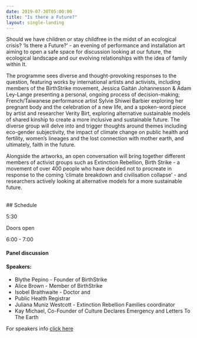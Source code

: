 ```yaml
---
date: 2019-07-30T05:00:00
title: "Is there a Future?"
layout: single-landing
---
```


Should we have children or stay childfree in the midst of an ecological crisis? ‘Is there a Future?’ -
an evening of performance and installation art aiming to open a safe space for discussion looking
at our future, the ecological landscape and our evolving relationships with the idea of family within
It.

The programme sees diverse and thought-provoking responses to the question, featuring works by international artists and activists, including members of the BirthStrike movement, Jessica Gaitán Johannesson & Adam Ley-Lange presenting a personal, ongoing process of decision-making; French/Taiwanese performance artist Sylvie Shiwei Barbier exploring her pregnant body and the celebration of a new life, and a spoken-word piece by artist and researcher Verity Birt, exploring alternative sustainable models of shared kinship to create a more inclusive and sustainable future. The diverse group will delve into and trigger thoughts around themes including eco-gender subjectivity, the impact of climate change on public health and fertility, women’s lineages and the lost connection with mother earth, and ultimately, faith in the future.

Alongside the artworks, an open conversation will bring together different members of activist
groups such as Extinction Rebellion, Birth Strike - a movement of over 400 people who have
decided not to procreate in response to the coming ‘climate breakdown and civilisation collapse’ -
and researchers actively looking at alternative models for a more sustainable future.

<br/>
## Schedule
<div class="schedule">
    <div class="col-left">
        <p class="time">5:30</p>
    </div>
    <div class="col-right">
        <p>Doors open</p>
    </div>
    <p class="clearfix"></p>
</div>

<div class="schedule">
    <div class="col-left">
        <p class="time">6:00 - 7:00</p>
    </div>
    <div class="col-right">
        <h4>Panel discussion</h4>
        <h4>Speakers:</h4>
        <ul>
            <li>Blythe Pepino - Founder of BirthStrike</li>
            <li>Alice Brown - Member of BirthStrike</li>
            <li>Isobel Braithwaite - Doctor and </li>
            <li>Public Health Registrar</li>
            <li>Juliana Muniz Westcott - Extinction Rebellion Families coordinator</li>
            <li>Kay Michael, Co-Founder of Culture Declares Emergency and Letters To The Earth</li>
        </ul>
        <p>For speakers info <a href="/is-there-a-future-programme/speakers">click here</a></p>
    </div>
    <p class="clearfix"></p>
</div>
